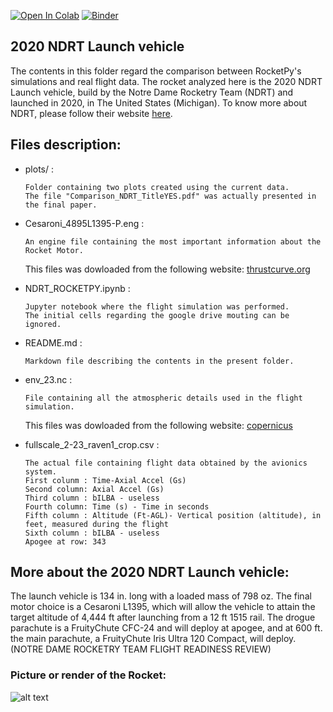 [![Open In Colab](https://colab.research.google.com/assets/colab-badge.svg)](https://colab.research.google.com/github/Projeto-Jupiter/RocketPaper/blob/main/NDRT_2020_launch_vehicle/NDRT_ROCKETPY.ipynb)
[![Binder](https://mybinder.org/badge_logo.svg)](https://mybinder.org/v2/gh/Projeto-Jupiter/RocketPaper/main?filepath=NDRT_2020_launch_vehicle%2FNDRT_ROCKETPY.ipynb)


## 2020 NDRT Launch vehicle
The contents in this folder regard the comparison between RocketPy's simulations and real flight data.
The rocket analyzed here is the 2020 NDRT Launch vehicle, build by the Notre Dame Rocketry Team (NDRT) and launched in 2020, in The United States (Michigan). 
To know more about NDRT, please follow their website [here](https://ndrocketry.weebly.com/).

## Files description:
- plots/ :
    
      Folder containing two plots created using the current data. 
      The file "Comparison_NDRT_TitleYES.pdf" was actually presented in the final paper.
      
- Cesaroni_4895L1395-P.eng :
    
      An engine file containing the most important information about the Rocket Motor.
     This files was dowloaded from the following website: [thrustcurve.org](https://www.thrustcurve.org/motors/Cesaroni/4895L1395-P/)
    
- NDRT_ROCKETPY.ipynb : 

      Jupyter notebook where the flight simulation was performed.
      The initial cells regarding the google drive mouting can be ignored.
      
- README.md :
    
      Markdown file describing the contents in the present folder.
      
- env_23.nc :

      File containing all the atmospheric details used in the flight simulation.
     This files was dowloaded from the following website: [copernicus](https://cds.climate.copernicus.eu/cdsapp#!/dataset/reanalysis-era5-pressure-levels?tab=form)
      
- fullscale_2-23_raven1_crop.csv :

      The actual file containing flight data obtained by the avionics system.
      First colunm : Time-Axial Accel (Gs)	
      Second column: Axial Accel (Gs)	
      Third column : bILBA - useless
      Fourth column: Time (s) - Time in seconds
      Fifth column : Altitude (Ft-AGL)- Vertical position (altitude), in feet, measured during the flight
      Sixth column : bILBA - useless
      Apogee at row: 343

## More about the 2020 NDRT Launch vehicle:
The launch vehicle is 134 in. long with a loaded mass of 798 oz. The final motor choice is a Cesaroni L1395, which will allow the vehicle to attain the target altitude of 4,444 ft after launching from a 12 ft 1515 rail. The drogue parachute is a FruityChute CFC-24 and will deploy at apogee, and at 600 ft. the main parachute, a FruityChute Iris Ultra 120 Compact, will deploy. (NOTRE DAME ROCKETRY TEAM FLIGHT READINESS REVIEW)

### Picture or render of the Rocket:
![alt text](https://ndrocketry.weebly.com/uploads/1/3/2/4/132422406/published/output-onlinepngtools-3.png?1592450602)

